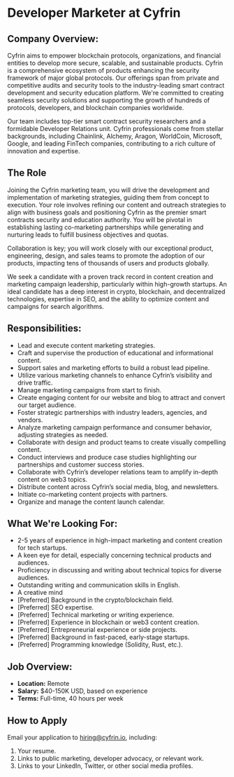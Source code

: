 # Developer Marketer at Cyfrin

## Company Overview:

Cyfrin aims to empower blockchain protocols, organizations, and financial entities to develop more secure, scalable, and sustainable products. Cyfrin is a comprehensive ecosystem of products enhancing the security framework of major global protocols. Our offerings span from private and competitive audits and security tools to the industry-leading smart contract development and security education platform. We're committed to creating seamless security solutions and supporting the growth of hundreds of protocols, developers, and blockchain companies worldwide.

Our team includes top-tier smart contract security researchers and a formidable Developer Relations unit. Cyfrin professionals come from stellar backgrounds, including Chainlink, Alchemy, Aragon, WorldCoin, Microsoft, Google, and leading FinTech companies, contributing to a rich culture of innovation and expertise.

## The Role

Joining the Cyfrin marketing team, you will drive the development and implementation of marketing strategies, guiding them from concept to execution. Your role involves refining our content and outreach strategies to align with business goals and positioning Cyfrin as the premier smart contracts security and education authority. You will be pivotal in establishing lasting co-marketing partnerships while generating and nurturing leads to fulfill business objectives and quotas.

Collaboration is key; you will work closely with our exceptional product, engineering, design, and sales teams to promote the adoption of our products, impacting tens of thousands of users and products globally.

We seek a candidate with a proven track record in content creation and marketing campaign leadership, particularly within high-growth startups. An ideal candidate has a deep interest in crypto, blockchain, and decentralized technologies, expertise in SEO, and the ability to optimize content and campaigns for search algorithms. 

## Responsibilities:

- Lead and execute content marketing strategies.
- Craft and supervise the production of educational and informational content.
- Support sales and marketing efforts to build a robust lead pipeline.
- Utilize various marketing channels to enhance Cyfrin’s visibility and drive traffic.
- Manage marketing campaigns from start to finish.
- Create engaging content for our website and blog to attract and convert our target audience.
- Foster strategic partnerships with industry leaders, agencies, and vendors.
- Analyze marketing campaign performance and consumer behavior, adjusting strategies as needed.
- Collaborate with design and product teams to create visually compelling content.
- Conduct interviews and produce case studies highlighting our partnerships and customer success stories.
- Collaborate with Cyfrin’s developer relations team to amplify in-depth content on web3 topics.
- Distribute content across Cyfrin’s social media, blog, and newsletters.
- Initiate co-marketing content projects with partners.
- Organize and manage the content launch calendar.

## What We're Looking For:

- 2-5 years of experience in high-impact marketing and content creation for tech startups.
- A keen eye for detail, especially concerning technical products and audiences.
- Proficiency in discussing and writing about technical topics for diverse audiences.
- Outstanding writing and communication skills in English.
- A creative mind
- [Preferred] Background in the crypto/blockchain field.
- [Preferred] SEO expertise.
- [Preferred] Technical marketing or writing experience.
- [Preferred] Experience in blockchain or web3 content creation.
- [Preferred] Entrepreneurial experience or side projects.
- [Preferred] Background in fast-paced, early-stage startups.
- [Preferred] Programming knowledge (Solidity, Rust, etc.).

## Job Overview:

- **Location:** Remote
- **Salary:** $40-150K USD, based on experience
- **Terms:** Full-time, 40 hours per week

## How to Apply

Email your application to hiring@cyfrin.io, including:

1. Your resume.
2. Links to public marketing, developer advocacy, or relevant work.
3. Links to your LinkedIn, Twitter, or other social media profiles.
